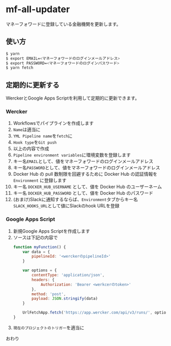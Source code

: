 # mf-all-updater

マネーフォワードに登録している金融機関を更新します。

## 使い方

```sh
$ yarn
$ export EMAIL=<マネーフォワードのログインメールアドレス> 
$ export PASSWORD=<マネーフォワードのログインパスワード> 
$ yarn fetch
```

## 定期的に更新する
WerckerとGoogle Apps Scriptを利用して定期的に更新できます。

### Wercker
1. Workflowsでパイプラインを作成します
  1. `Name`は適当に
  1. `YML Pipeline name`を`fetch`に
  1. `Hook type`を`Git push`
  1. 以上の内容で作成
1. `Pipeline environment variables`に環境変数を登録します
  1. キー名`EMAIL`として、値をマネーフォワードのログインメールアドレス
  1. キー名`PASSWORD`として、値をマネーフォワードのログインメールアドレス
1. Docker Hub の pull 数制限を回避するために Docker Hub の認証情報を `Environment` に登録します
  1. キー名 `DOCKER_HUB_USERNAME` として、値を Docker Hub のユーザーネーム
  2. キー名 `DOCKER_HUB_PASSWORD` として、値を Docker Hub のパスワード
1. (おまけ)Slackに通知するならば、`Environment`タブからキー名`SLACK_HOOKS_URL`として値にSlackのhook URLを登録

### Google Apps Script
1. 新規Google Apps Scriptを作成します
1. ソースは下記の内容で
    ```javascript
    function myFunction() {
        var data = {
            pipelineId: '<werckerのpipelineId>'
        }

        var options = {
            contentType: 'application/json',
            headers: {
                Authorization: 'Bearer <werkcerのtoken>'
            }, 
            method: 'post',
            payload: JSON.stringify(data)
        }

        UrlFetchApp.fetch('https://app.wercker.com/api/v3/runs/', options)
    }
    ```
1. `現在のプロジェクトのトリガー`を適当に

おわり
